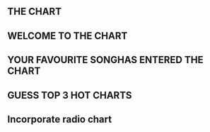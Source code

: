 ## THE CHART
## WELCOME TO THE CHART




## YOUR FAVOURITE SONGHAS ENTERED THE CHART

## GUESS TOP 3 HOT CHARTS

## Incorporate radio chart